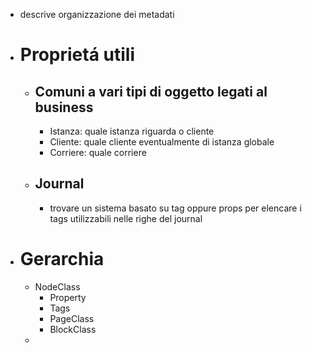- descrive organizzazione dei metadati
- # Proprietá utili
	- ## Comuni a vari tipi di oggetto legati al business
		- Istanza: quale istanza riguarda o cliente
		- Cliente: quale cliente eventualmente di istanza globale
		- Corriere: quale corriere
	- ## Journal
		- trovare un sistema basato su tag oppure props per elencare i tags utilizzabili nelle righe del journal
- # Gerarchia
	- NodeClass
		- Property
		- Tags
		- PageClass
		- BlockClass
	-